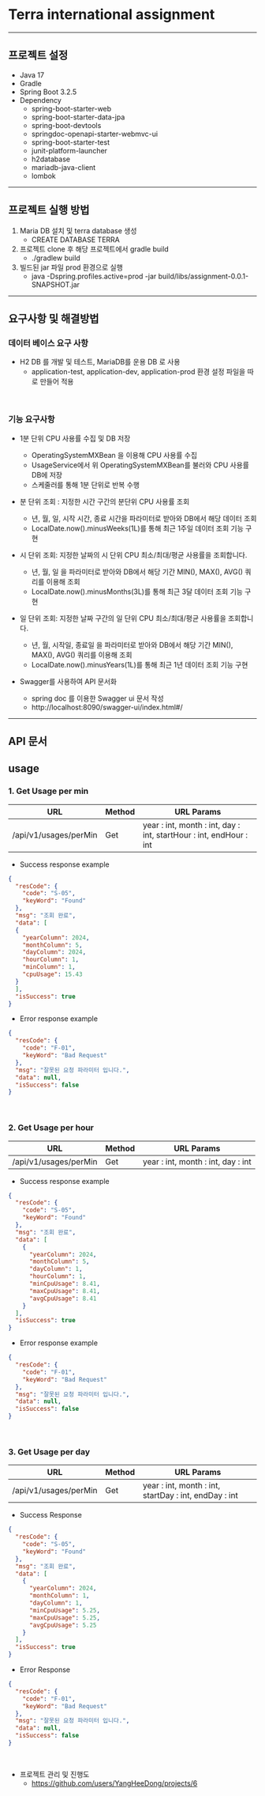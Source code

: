 # Terra international assignment
<hr>

## 프로젝트 설정
- Java 17
- Gradle
- Spring Boot 3.2.5
- Dependency
    - spring-boot-starter-web
    - spring-boot-starter-data-jpa
    - spring-boot-devtools
    - springdoc-openapi-starter-webmvc-ui
    - spring-boot-starter-test
    - junit-platform-launcher
    - h2database
    - mariadb-java-client
    - lombok
<hr>

## 프로젝트 실행 방법
1. Maria DB 설치 및 terra database 생성
   - CREATE DATABASE TERRA
2. 프로젝트 clone 후 해당 프로젝트에서 gradle build
   - ./gradlew build
3. 빌드된 jar 파일 prod 환경으로 실행
   - java -Dspring.profiles.active=prod -jar build/libs/assignment-0.0.1-SNAPSHOT.jar
<hr>

## 요구사항 및 해결방법

### 데이터 베이스 요구 사항
- H2 DB 를 개발 및 테스트, MariaDB를 운용 DB 로 사용
  - application-test, application-dev, application-prod 환경 설정 파일을 따로 만들어 적용

<br>

### 기능 요구사항
- 1분 단위 CPU 사용률 수집 및 DB 저장
  - OperatingSystemMXBean 을 이용해 CPU 사용률 수집
  - UsageService에서 위 OperatingSystemMXBean를 불러와 CPU 사용률 DB에 저장
  - 스케줄러를 통해 1분 단위로 반복 수행

- 분 단위 조회 : 지정한 시간 구간의 분단위 CPU 사용률 조회
  - 년, 월, 일, 시작 시간, 종료 시간을 파라미터로 받아와 DB에서 해당 데이터 조회
  - LocalDate.now().minusWeeks(1L)를 통해 최근 1주일 데이터 조회 기능 구현

- 시 단위 조회: 지정한 날짜의 시  단위 CPU 최소/최대/평균 사용률을 조회합니다.
  - 년, 월, 일 을 파라미터로 받아와 DB에서 해당 기간 MIN(), MAX(), AVG() 쿼리를 이용해 조회
  - LocalDate.now().minusMonths(3L)를 통해 최근 3달 데이터 조회 기능 구현
    
- 일 단위 조회: 지정한 날짜 구간의 일  단위 CPU 최소/최대/평균 사용률을 조회합니다.
    - 년, 월, 시작일, 종료일 을 파라미터로 받아와 DB에서 해당 기간 MIN(), MAX(), AVG() 쿼리를 이용해 조회
    - LocalDate.now().minusYears(1L)를 통해 최근 1년 데이터 조회 기능 구현

- Swagger를 사용하여 API 문서화
  - spring doc 를 이용한 Swagger ui 문서 작성
  - http://localhost:8090/swagger-ui/index.html#/
<hr>

## API 문서
## usage
### 1. Get Usage per min
| URL | Method | URL Params                                                         |
|----|--------|--------------------------------------------------------------------|
| /api/v1/usages/perMin    | Get    | year : int, month : int, day : int, startHour : int, endHour : int |
- Success response example
```json
{
  "resCode": {
    "code": "S-05",
    "keyWord": "Found"
  },
  "msg": "조회 완료",
  "data": [
  {
    "yearColumn": 2024,
    "monthColumn": 5,
    "dayColumn": 2024,
    "hourColumn": 1,
    "minColumn": 1,
    "cpuUsage": 15.43
  }
  ],
  "isSuccess": true
}
```

- Error response example
```json
{
  "resCode": {
    "code": "F-01",
    "keyWord": "Bad Request"
  },
  "msg": "잘못된 요청 파라미터 입니다.",
  "data": null,
  "isSuccess": false
}
```

<br>

### 2. Get Usage per hour
| URL | Method | URL Params                                                         |
|----|--------|--------------------------------------------------------------------|
| /api/v1/usages/perMin    | Get    | year : int, month : int, day : int |
- Success response example
```json
{
  "resCode": {
    "code": "S-05",
    "keyWord": "Found"
  },
  "msg": "조회 완료",
  "data": [
    {
      "yearColumn": 2024,
      "monthColumn": 5,
      "dayColumn": 1,
      "hourColumn": 1,
      "minCpuUsage": 8.41,
      "maxCpuUsage": 8.41,
      "avgCpuUsage": 8.41
    }
  ],
  "isSuccess": true
}
```

- Error response example
```json
{
  "resCode": {
    "code": "F-01",
    "keyWord": "Bad Request"
  },
  "msg": "잘못된 요청 파라미터 입니다.",
  "data": null,
  "isSuccess": false
}
```

<br>

### 3. Get Usage per day
| URL | Method | URL Params                                                           |
|----|--------|----------------------------------------------------------------------|
| /api/v1/usages/perMin    | Get    | year : int, month : int, startDay : int, endDay : int|
- Success Response
```json
{
  "resCode": {
    "code": "S-05",
    "keyWord": "Found"
  },
  "msg": "조회 완료",
  "data": [
    {
      "yearColumn": 2024,
      "monthColumn": 1,
      "dayColumn": 1,
      "minCpuUsage": 5.25,
      "maxCpuUsage": 5.25,
      "avgCpuUsage": 5.25
    }
  ],
  "isSuccess": true
}
```

- Error Response
```json
{
  "resCode": {
    "code": "F-01",
    "keyWord": "Bad Request"
  },
  "msg": "잘못된 요청 파라미터 입니다.",
  "data": null,
  "isSuccess": false
}
```

<br>

- 프로젝트 관리 및 진행도
  - https://github.com/users/YangHeeDong/projects/6
